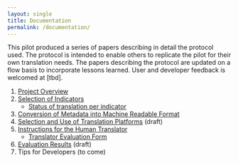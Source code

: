 ```yaml
---
layout: single
title: Documentation
permalink: /documentation/
---
```

This pilot produced a series of papers describing in detail the protocol used. The protocol is intended to enable others to replicate the pilot for their own translation needs. The papers describing the protocol are updated on a flow basis to incorporate lessons learned. User and developer feedback is welcomed at [tbd].

1. [Project Overview](https://docs.google.com/document/d/11zCfKi93KjMZSlEg4uvjMjz1cYkwLbx7ouxqpBZDhW4)
2. [Selection of Indicators](https://docs.google.com/document/d/1WiabxX2BrsLaU2bF_l5YzNpZvKYn7rn-2qLKB98XTpo)
    * [Status of translation per indicator](https://docs.google.com/spreadsheets/d/1NooGkJxoRfEM4Wvm0fRvWZtP1RYMNMnjYd5DNTmgDOg)
3. [Conversion of Metadata into Machine Readable Format](https://docs.google.com/document/d/1wZ5YzN6EU4B4fqkHBEVb6hYDukbOFQiNeCenv60cagU)
4. [Selection and Use of Translation Platforms](https://docs.google.com/document/d/13d6YQhPV3h2Yf_7oKVz4qQE_uQmiyRifx6MmbROlC2o) (draft)
5. [Instructions for the Human Translator](https://docs.google.com/document/d/1ijRyXn1psBiWNJTlvM2Ti_i_spXkGkYJZaCeaf3xGis)
    * [Translator Evaluation Form](https://docs.google.com/spreadsheets/d/1GVg4AKroK77fvNHXTuuXg3qI3xzaWAIg9bBGrcWBOW4)
6. [Evaluation Results](https://docs.google.com/document/d/1s-oqoxHyjJqpD90HripeY3lUr61asSkQqMNxCaWDOd4) (draft)
7. Tips for Developers (to come)
